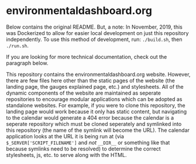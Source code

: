 # environmentaldashboard.org

Below contains the original README.
But, a note:
In November, 2019, this was Dockerized to allow for easier local development
on just this repository independently.
To use this method of development, run:
`./build.sh`, then `./run.sh`.

If you are looking for more technical documentation, check out the paragraph
below.

This repository contains the environmentaldashboard.org website. However, there are few files here other than the static pages of the website (the landing page, the gauges explained page, etc.) and stylesheets. All of the dynamic components of the website are maintained as seperate repositories to encourage modular applications which can be adopted as standalone websites. For example, if you were to clone this repository, the landing page would work because it only has static content, but navigating to the calendar would generate a 404 error because the calendar is a seperate repository which must be cloned seperately and symlinked into this repository (the name of the symlink will become the URL). The calendar application looks at the URL it is being run at (via `$_SERVER['SCRIPT_FILENAME']` and _not_ `__DIR__` or something like that because symlinks need to be resolved) to determine the correct stylesheets, js, etc. to serve along with the HTML.

